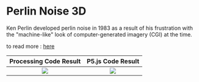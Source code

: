 # Perlin Noise 3D

Ken Perlin developed perlin noise in 1983 as a result of his frustration with the "machine-like" look of computer-generated imagery (CGI) at the time.

to read more : [here](https://en.wikipedia.org/wiki/Perlin_noise)

   Processing Code Result       |        P5.js Code Result 
:------------------------------:|:-------------------------:
![](/docs/src.gif)           |  ![](/docs/src.png)
